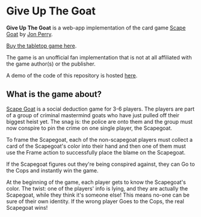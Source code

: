 # Give Up The Goat

**Give Up The Goat** is a web-app implementation of the card game [Scape Goat](http://indieboardsandcards.com/index.php/our-games/scape-goat/) by [Jon Perry](https://jonperry.com/scapegoat.html).

[Buy the tabletop game here](https://www.amazon.com/Indie-Boards-Cards-Scape-Goat/dp/B08K3SD91K).

The game is an unofficial fan implementation that is not at all affiliated with the game author(s) or the publisher.

A demo of the code of this repository is hosted [here](https://scapegoat.jussisaur.io).

## What is the game about?

[Scape Goat](http://indieboardsandcards.com/index.php/our-games/scape-goat/) is a social deduction game for 3-6 players. The players are part of a group of criminal mastermind goats who have just pulled off their biggest heist yet. The snag is: the police are onto them and the group must now conspire to pin the crime on one single player, the Scapegoat.

To frame the Scapegoat, each of the non-scapegoat players must collect a card of the Scapegoat's color into their hand and then one of them must use the Frame action to successfully place the blame on the Scapegoat.

If the Scapegoat figures out they're being conspired against, they can Go to the Cops and instantly win the game.

At the beginning of the game, each player gets to know the Scapegoat's color. The twist: one of the players' info is lying, and they are actually the Scapegoat, while they think it's someone else! This means no-one can be sure of their own identity. If the wrong player Goes to the Cops, the real Scapegoat wins!
